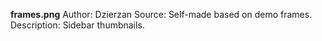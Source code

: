 **frames.png**
Author: Dzierzan
Source: Self-made based on demo frames.
Description: Sidebar thumbnails.
